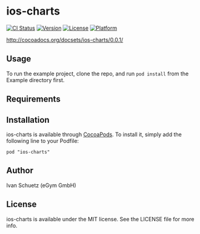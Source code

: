 # ios-charts

[![CI Status](http://img.shields.io/travis/egymgmbh/ios-charts.svg?style=flat)](https://travis-ci.org/egymgmbh/ios-charts)
[![Version](https://img.shields.io/cocoapods/v/ios-charts.svg?style=flat)](http://cocoadocs.org/docsets/ios-charts)
[![License](https://img.shields.io/cocoapods/l/ios-charts.svg?style=flat)](http://cocoadocs.org/docsets/ios-charts)
[![Platform](https://img.shields.io/cocoapods/p/ios-charts.svg?style=flat)](http://cocoadocs.org/docsets/ios-charts)

http://cocoadocs.org/docsets/ios-charts/0.0.1/

## Usage

To run the example project, clone the repo, and run `pod install` from the Example directory first.

## Requirements

## Installation

ios-charts is available through [CocoaPods](http://cocoapods.org). To install
it, simply add the following line to your Podfile:

    pod "ios-charts"

## Author

Ivan Schuetz (eGym GmbH)

## License

ios-charts is available under the MIT license. See the LICENSE file for more info.


